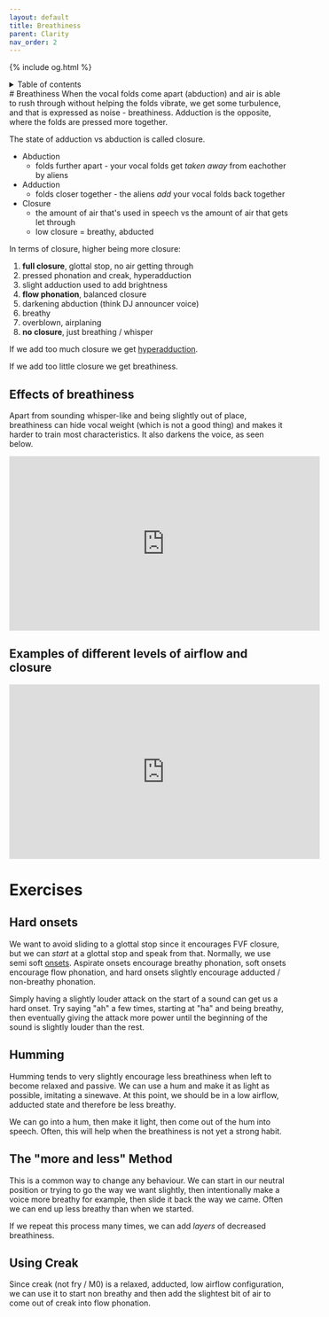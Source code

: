 ```yaml
---
layout: default
title: Breathiness
parent: Clarity
nav_order: 2
---
```

{% include og.html %}
<details closed markdown="block">
  <summary>
    Table of contents
  </summary>
{: .text-delta }
1. TOC
{:toc}
</details>
# Breathiness
When the vocal folds come apart (abduction) and air is able to rush through without helping the folds vibrate, we get some turbulence, and that is expressed as noise - breathiness. Adduction is the opposite, where the folds are pressed more together.

The state of adduction vs abduction is called closure.


- Abduction
  - folds further apart - your vocal folds get _taken away_ from eachother by aliens
- Adduction
  - folds closer together - the aliens _add_ your vocal folds back together
- Closure
  - the amount of air that's used in speech vs the amount of air that gets let through
  - low closure = breathy, abducted

In terms of closure, higher being more closure:
1. **full closure**, glottal stop, no air getting through
2. pressed phonation and creak, hyperadduction
3. slight adduction used to add brightness
4. **flow phonation**, balanced closure
5. darkening abduction (think DJ announcer voice)
6. breathy
7. overblown, airplaning
8. **no closure**, just breathing / whisper


If we add too much closure we get [hyperadduction](/wiki/pages/various/hyperadduction).

If we add too little closure we get breathiness.


## Effects of breathiness
Apart from sounding whisper-like and being slightly out of place, breathiness can hide vocal weight (which is not a good thing) and makes it harder to train most characteristics. It also darkens the voice, as seen below.
<p align="left">
  <iframe width="560" height="315" src="https://www.youtube.com/embed/NX0UarljehM" title="YouTube video player" frameborder="0" allow="accelerometer; autoplay; clipboard-write; encrypted-media; gyroscope; picture-in-picture" allowfullscreen></iframe>
</p>

## Examples of different levels of airflow and closure
<p align="left">
  <iframe width="560" height="315" src="https://www.youtube.com/embed/m3tQt-yqYuw" title="YouTube video player" frameborder="0" allow="accelerometer; autoplay; clipboard-write; encrypted-media; gyroscope; picture-in-picture" allowfullscreen></iframe>
</p>

# Exercises
## Hard onsets
We want to avoid sliding to a glottal stop since it encourages FVF closure, but we can _start_ at a glottal stop and speak from that. Normally, we use semi soft [onsets](/wiki/pages/clarity/onsets). Aspirate onsets encourage breathy phonation, soft onsets encourage flow phonation, and hard onsets slightly encourage adducted / non-breathy phonation.

Simply having a slightly louder attack on the start of a sound can get us a hard onset. Try saying "ah" a few times, starting at "ha" and being breathy, then eventually giving the attack more power until the beginning of the sound is slightly louder than the rest.

## Humming
Humming tends to very slightly encourage less breathiness when left to become relaxed and passive. We can use a hum and make it as light as possible, imitating a sinewave. At this point, we should be in a low airflow, adducted state and therefore be less breathy.

We can go into a hum, then make it light, then come out of the hum into speech. Often, this will help when the breathiness is not yet a strong habit.

## The "more and less" Method
This is a common way to change any behaviour. We can start in our neutral position or trying to go the way we want slightly, then intentionally make a voice more breathy for example, then slide it back the way we came. Often we can end up less breathy than when we started.

If we repeat this process many times, we can add _layers_ of decreased breathiness.

## Using Creak
Since creak (not fry / M0) is a relaxed, adducted, low airflow configuration, we can use it to start non breathy and then add the slightest bit of air to come out of creak into flow phonation.








<!--  -->
